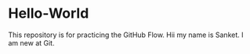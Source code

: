 # Hello-World
This repository is for practicing the GitHub Flow.
Hii my name is Sanket. I am new at Git.
